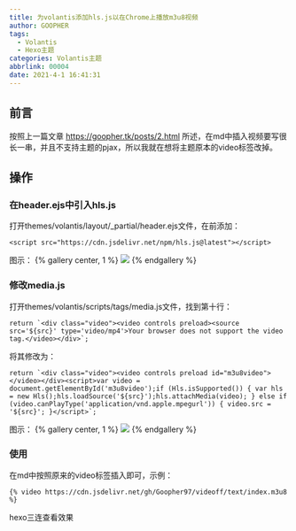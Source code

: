 ```yaml
---
title: 为volantis添加hls.js以在Chrome上播放m3u8视频
author: GOOPHER
tags:
  - Volantis
  - Hexo主题
categories: Volantis主题
abbrlink: 00004
date: 2021-4-1 16:41:31
---
```

## 前言
按照上一篇文章 https://goopher.tk/posts/2.html 所述，在md中插入视频要写很长一串，并且不支持主题的pjax，所以我就在想将主题原本的video标签改掉。  
## 操作
### 在header.ejs中引入hls.js
打开themes/volantis/layout/_partial/header.ejs文件，在</header>前添加：
```
<script src="https://cdn.jsdelivr.net/npm/hls.js@latest"></script>
```
图示：
{% gallery center, 1 %}
![](https://cdn.jsdelivr.net/gh/Goopher97/tuchuang2@master/img/QQ20210401-202045@2x.png)
{% endgallery %}
### 修改media.js
打开themes/volantis/scripts/tags/media.js文件，找到第十行：
```
return `<div class="video"><video controls preload><source src='${src}' type='video/mp4'>Your browser does not support the video tag.</video></div>`;
```
将其修改为：
```
return `<div class="video"><video controls preload id="m3u8video"></video></div><script>var video = document.getElementById('m3u8video');if (Hls.isSupported()) { var hls = new Hls();hls.loadSource('${src}');hls.attachMedia(video); } else if (video.canPlayType('application/vnd.apple.mpegurl')) { video.src = '${src}'; }</script>`;
```
图示：
{% gallery center, 1 %}
![](https://cdn.jsdelivr.net/gh/Goopher97/tuchuang2@master/img/QQ20210405-085713@2x.png)
{% endgallery %}
### 使用
在md中按照原来的video标签插入即可，示例：
```
{% video https://cdn.jsdelivr.net/gh/Goopher97/videoff/text/index.m3u8 %}
```
hexo三连查看效果